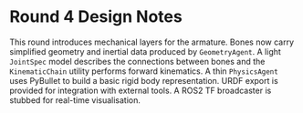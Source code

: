 # Round 4 Design Notes

This round introduces mechanical layers for the armature. Bones now carry
simplified geometry and inertial data produced by `GeometryAgent`.  A light
`JointSpec` model describes the connections between bones and the
`KinematicChain` utility performs forward kinematics.  A thin
`PhysicsAgent` uses PyBullet to build a basic rigid body representation.
URDF export is provided for integration with external tools.  A ROS2 TF
broadcaster is stubbed for real-time visualisation.
